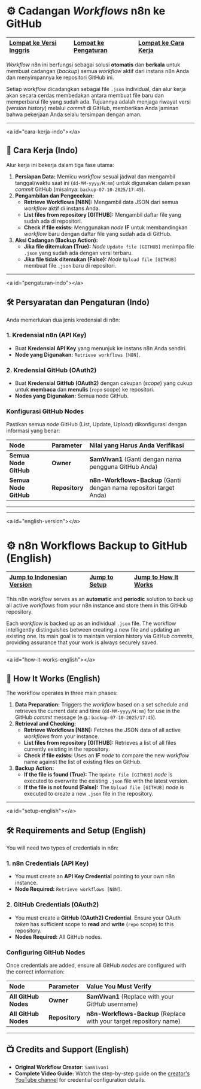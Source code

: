 # ⚙️ Cadangan *Workflows* n8n ke GitHub

| [**Lompat ke Versi Inggris**](https://www.google.com/search?q=%23english-version) | [**Lompat ke Pengaturan**](https://www.google.com/search?q=%23pengaturan-indo) | [**Lompat ke Cara Kerja**](https://www.google.com/search?q=%23cara-kerja-indo) |
| :--- | :--- | :--- |

*Workflow* n8n ini berfungsi sebagai solusi **otomatis** dan **berkala** untuk membuat cadangan (*backup*) semua *workflow* aktif dari instans n8n Anda dan menyimpannya ke repositori GitHub ini.

Setiap *workflow* dicadangkan sebagai file `.json` individual, dan alur kerja akan secara cerdas membedakan antara membuat file baru dan memperbarui file yang sudah ada. Tujuannya adalah menjaga riwayat versi (*version history*) melalui *commit* di GitHub, memberikan Anda jaminan bahwa pekerjaan Anda selalu tersimpan dengan aman.

-----

\<a id="cara-kerja-indo"\>\</a\>

## 🚀 Cara Kerja (Indo)

Alur kerja ini bekerja dalam tiga fase utama:

1.  **Persiapan Data:** Memicu *workflow* sesuai jadwal dan mengambil tanggal/waktu saat ini (`dd-MM-yyyy/H:mm`) untuk digunakan dalam pesan *commit* GitHub (misalnya: `backup-07-10-2025/17:45`).
2.  **Pengambilan dan Pengecekan:**
      * **Retrieve Workflows [N8N]:** Mengambil data JSON dari semua *workflow* aktif di instans Anda.
      * **List files from repository [GITHUB]:** Mengambil daftar file yang sudah ada di repositori.
      * **Check if file exists:** Menggunakan *node* **IF** untuk membandingkan *workflow* baru dengan daftar file yang sudah ada di GitHub.
3.  **Aksi Cadangan (Backup Action):**
      * **Jika file ditemukan (True):** *Node* `Update file [GITHUB]` menimpa file `.json` yang sudah ada dengan versi terbaru.
      * **Jika file tidak ditemukan (False):** *Node* `Upload file [GITHUB]` membuat file `.json` baru di repositori.

-----

\<a id="pengaturan-indo"\>\</a\>

## 🛠️ Persyaratan dan Pengaturan (Indo)

Anda memerlukan dua jenis kredensial di n8n:

### 1\. Kredensial n8n (API Key)

  * Buat **Kredensial API Key** yang menunjuk ke instans n8n Anda sendiri.
  * **Node yang Digunakan:** `Retrieve workflows [N8N]`.

### 2\. Kredensial GitHub (OAuth2)

  * Buat **Kredensial GitHub (OAuth2)** dengan cakupan (*scope*) yang cukup untuk **membaca** dan **menulis** (`repo` scope) ke repositori.
  * **Nodes yang Digunakan:** Semua node GitHub.

### Konfigurasi GitHub Nodes

Pastikan semua *node* GitHub (List, Update, Upload) dikonfigurasi dengan informasi yang benar:

| Node | Parameter | Nilai yang Harus Anda Verifikasi |
| :--- | :--- | :--- |
| **Semua Node GitHub** | **Owner** | **SamVivan1** (Ganti dengan nama pengguna GitHub Anda) |
| **Semua Node GitHub** | **Repository** | **n8n-Workflows-Backup** (Ganti dengan nama repositori target Anda) |

-----

-----

\<a id="english-version"\>\</a\>

# ⚙️ n8n Workflows Backup to GitHub (English)

| [**Jump to Indonesian Version**](https://www.google.com/search?q=%23-cadangan-workflows-n8n-ke-github) | [**Jump to Setup**](https://www.google.com/search?q=%23setup-english) | [**Jump to How It Works**](https://www.google.com/search?q=%23how-it-works-english) |
| :--- | :--- | :--- |

This n8n *workflow* serves as an **automatic** and **periodic** solution to back up all active *workflows* from your n8n instance and store them in this GitHub repository.

Each *workflow* is backed up as an individual `.json` file. The workflow intelligently distinguishes between creating a new file and updating an existing one. Its main goal is to maintain version history via GitHub *commits*, providing assurance that your work is always securely saved.

-----

\<a id="how-it-works-english"\>\</a\>

## 🚀 How It Works (English)

The workflow operates in three main phases:

1.  **Data Preparation:** Triggers the *workflow* based on a set schedule and retrieves the current date and time (`dd-MM-yyyy/H:mm`) for use in the GitHub *commit* message (e.g.: `backup-07-10-2025/17:45`).
2.  **Retrieval and Checking:**
      * **Retrieve Workflows [N8N]:** Fetches the JSON data of all active *workflows* from your instance.
      * **List files from repository [GITHUB]:** Retrieves a list of all files currently existing in the repository.
      * **Check if file exists:** Uses an **IF** *node* to compare the new *workflow* name against the list of existing files on GitHub.
3.  **Backup Action:**
      * **If the file is found (True):** The `Update file [GITHUB]` *node* is executed to overwrite the existing `.json` file with the latest version.
      * **If the file is not found (False):** The `Upload file [GITHUB]` *node* is executed to create a new `.json` file in the repository.

-----

\<a id="setup-english"\>\</a\>

## 🛠️ Requirements and Setup (English)

You will need two types of credentials in n8n:

### 1\. n8n Credentials (API Key)

  * You must create an **API Key Credential** pointing to your own n8n instance.
  * **Node Required:** `Retrieve workflows [N8N]`.

### 2\. GitHub Credentials (OAuth2)

  * You must create a **GitHub (OAuth2) Credential**. Ensure your OAuth *token* has sufficient scope to **read** and **write** (`repo` scope) to this repository.
  * **Nodes Required:** All GitHub nodes.

### Configuring GitHub Nodes

Once credentials are added, ensure all GitHub *nodes* are configured with the correct information:

| Node | Parameter | Value You Must Verify |
| :--- | :--- | :--- |
| **All GitHub Nodes** | **Owner** | **SamVivan1** (Replace with your GitHub username) |
| **All GitHub Nodes** | **Repository** | **n8n-Workflows-Backup** (Replace with your target repository name) |

-----

## 📺 Credits and Support (English)

  * **Original Workflow Creator**: `SamVivan1`
  * **Complete Video Guide:** Watch the step-by-step guide on the [creator's YouTube channel](https://www.youtube.com/watch?v=dNuVuoPD0Jo) for credential configuration details.
